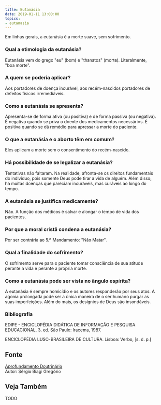 ```yaml
---
title: Eutanásia
date: 2019-01-11 13:00:00
topics: 
- eutanasia
---
```


Em linhas gerais, a eutanásia é a morte suave, sem sofrimento.

### Qual a etimologia da eutanásia?
Eutanásia vem do grego "eu" (bom) e "thanatos" (morte). Literalmente,
"boa morte".

### A quem se poderia aplicar?
Aos portadores de doença incurável, aos recém-nascidos portadores de
defeitos físicos irremediáveis.

### Como a eutanásia se apresenta?
Apresenta-se de forma ativa (ou positiva) e de forma passiva (ou
negativa). É negativa quando se priva o doente dos medicamentos
necessários. É positiva quando se dá remédio para apressar a morte do
paciente.

### O que a eutanásia e o aborto têm em comum?
Eles aplicam a morte sem o consentimento do recém-nascido.

### Há possibilidade de se legalizar a eutanásia?
Tentativas não faltaram. Na realidade, afronta-se os direitos
fundamentais do indivíduo, pois somente Deus pode tirar a vida de
alguém. Além disso, há muitas doenças que pareciam incuráveis, mas
curáveis ao longo do tempo.

### A eutanásia se justifica medicamente?
Não. A função dos médicos é salvar e alongar o tempo de vida dos
pacientes.

### Por que a moral cristã condena a eutanásia?
Por ser contrária ao 5.º Mandamento: "Não Matar".

### Qual a finalidade do sofrimento?
O sofrimento serve para o paciente tomar consciência de sua atitude
perante a vida e perante a própria morte.

### Como a eutanásia pode ser vista no ângulo espírita?
A eutanásia é sempre homicídio e os autores responderão por seus atos. A
agonia prolongada pode ser a única maneira de o ser humano purgar as
suas imperfeições. Além do mais, os desígnios de Deus são insondáveis.


### Bibliografia
EDIPE - ENCICLOPÉDIA DIDÁTICA DE INFORMAÇÃO E PESQUISA EDUCACIONAL. 3.
ed. São Paulo: Iracema, 1987.

ENCICLOPÉDIA LUSO-BRASILEIRA DE CULTURA. Lisboa: Verbo, \[s. d. p.\]

## Fonte
[Aprofundamento Doutrinário](https://sites.google.com/view/aprofundamentodoutrinario/eutanásia)  
Autor: Sérgio Biagi Gregório



## Veja Também
TODO


